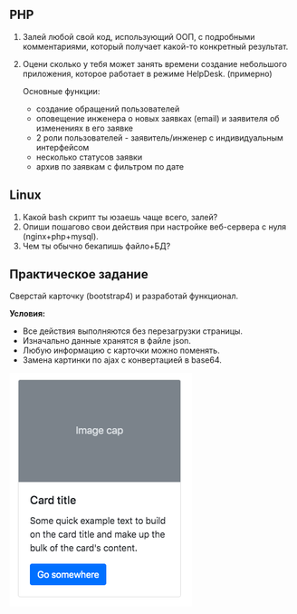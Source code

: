 ## PHP

1. Залей любой свой код, использующий ООП, с подробными комментариями, который получает какой-то конкретный результат.

2. Оцени сколько у тебя может занять времени создание небольшого приложения, которое работает в режиме HelpDesk. (примерно)

   Основные функции:

   - создание обращений пользователей
   - оповещение инженера о новых заявках (email) и заявителя об изменениях в его заявке
   - 2 роли пользователей - заявитель/инженер с индивидуальным интерфейсом
   - несколько статусов заявки
   - архив по заявкам с фильтром по дате

   

## Linux

1. Какой bash скрипт ты юзаешь чаще всего, залей?
2. Опиши пошагово свои действия при настройке веб-сервера с нуля (nginx+php+mysql).
3. Чем ты обычно бекапишь файло+БД?



## Практическое задание

Сверстай карточку (bootstrap4) и разработай функционал.

**Условия:**

- Все действия выполняются без перезагрузки страницы.
- Изначально данные хранятся в файле json.
- Любую информацию с карточки можно поменять.
- Замена картинки по ajax с конвертацией в base64.



![](card.png)